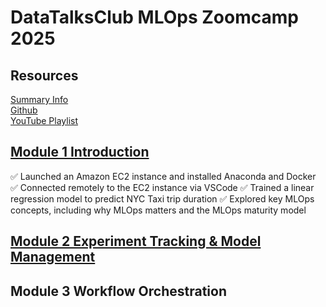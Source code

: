 # DataTalksClub MLOps Zoomcamp 2025

## Resources

[Summary Info](https://datatalks.club/blog/guide-to-free-online-courses-at-datatalks-club.html#mlops-zoomcamp)<br />
[Github](https://github.com/DataTalksClub/mlops-zoomcamp)<br />
[YouTube Playlist](https://www.youtube.com/playlist?list=PL3MmuxUbc_hIUISrluw_A7wDSmfOhErJK)<br />

## [Module 1 Introduction](01-intro)

✅ Launched an Amazon EC2 instance and installed Anaconda and Docker
✅ Connected remotely to the EC2 instance via VSCode
✅ Trained a linear regression model to predict NYC Taxi trip duration
✅ Explored key MLOps concepts, including why MLOps matters and the MLOps maturity model

## [Module 2 Experiment Tracking & Model Management](02-experiment-tracking)


## Module 3 Workflow Orchestration